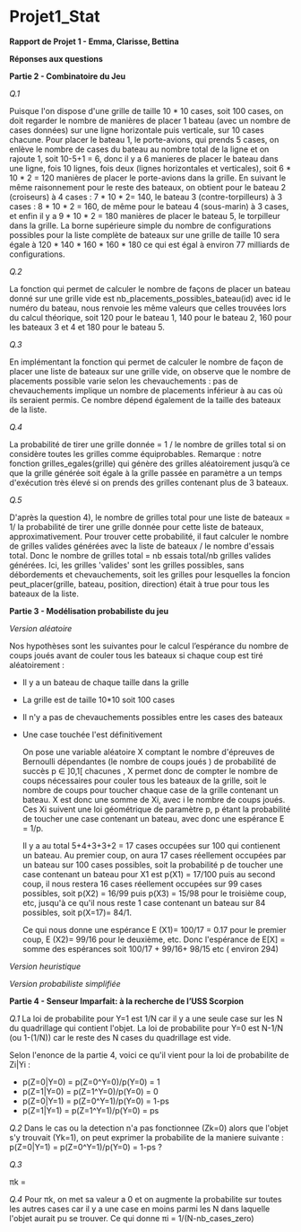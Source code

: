 # Projet1_Stat

**Rapport de Projet 1 - Emma, Clarisse, Bettina**

**Réponses aux questions**

**Partie 2 - Combinatoire du Jeu**

*Q.1*

Puisque l'on dispose d'une grille de taille 10 * 10 cases, soit 100 cases, on doit regarder le nombre de manières de placer 1 bateau (avec un nombre de cases données) sur une ligne horizontale
puis verticale, sur 10 cases chacune.
Pour placer le bateau 1, le porte-avions, qui prends 5 cases, on enlève le nombre de cases du bateau au nombre total de la ligne et on rajoute 1, soit 10-5+1 = 6, donc il y a 6 manieres de placer le
bateau dans une ligne, fois 10 lignes, fois deux (lignes horizontales et verticales), soit 6 * 10 * 2 = 120 manières de placer le porte-avions dans la grille.
En suivant le même raisonnement pour le reste des bateaux, on obtient pour le bateau 2 (croiseurs) à 4 cases : 7 * 10 * 2= 140,  le bateau 3 (contre-torpilleurs) à 3 cases : 8 * 10 * 2 = 160, de même pour 
 le bateau 4 (sous-marin) à 3 cases, et enfin il y a 9 * 10 * 2 = 180 manières de placer le bateau 5, le torpilleur dans la grille.
 La borne supérieure simple du nombre de configurations possibles pour la liste complète de bateaux sur une grille de taille 10 sera égale à 120 * 140 * 160 * 160 * 180 ce qui est égal à environ 77 milliards de configurations.

*Q.2*

La fonction qui permet de calculer le nombre de façons de placer un bateau donné sur une grille vide est nb_placements_possibles_bateau(id) avec id le numéro du bateau, nous renvoie les même valeurs que celles trouvées lors du calcul théorique, soit 120 pour le bateau 1, 140 pour le bateau 2, 160 pour les bateaux 3 et 4 et 180 pour le bateau 5.

*Q.3*

En implémentant la fonction qui permet de calculer le nombre de façon de placer une liste de bateaux sur une grille vide, on observe que le nombre de placements possible varie selon les chevauchements : pas de chevauchements implique un nombre de placements inférieur à au cas où ils seraient permis. Ce nombre dépend également de la taille des bateaux de la liste. 

*Q.4*

La probabilité de tirer une grille donnée = 1 / le nombre de grilles total si on considère toutes les grilles comme équiprobables. 
Remarque : notre fonction  grilles_egales(grille) qui génère des grilles aléatoirement jusqu’à ce que la grille générée soit égale à la grille passée en paramètre a un temps d'exécution très élevé si on prends des grilles contenant plus de 3 bateaux.

*Q.5*

D'après la question 4), le nombre de grilles total pour une liste de bateaux = 1/ la probabilité de tirer une grille donnée pour cette liste de bateaux, approximativement.
Pour trouver cette probabilité, il faut calculer le nombre de grilles valides générées avec la liste de bateaux / le nombre d'essais total.
Donc le nombre de grilles total = nb essais total/nb grilles valides générées.
Ici, les grilles 'valides' sont les grilles possibles, sans débordements et chevauchements, soit les grilles pour lesquelles la foncion peut_placer(grille, bateau, position, direction) était à true pour tous les bateaux de la liste. 


**Partie 3 - Modélisation probabiliste du jeu**

*Version aléatoire*

Nos hypothèses sont les suivantes pour le calcul l’espérance du nombre de coups joués avant de couler tous les bateaux si chaque coup est tiré aléatoirement :
- Il y a un bateau de chaque taille dans la grille
- La grille est de taille 10*10 soit 100 cases
- Il n'y a pas de chevauchements possibles entre les cases des bateaux
- Une case touchée l'est définitivement

  On pose une variable aléatoire X comptant le nombre d'épreuves de Bernoulli dépendantes (le nombre de coups joués ) de probabilité de succès p ∈ ]0,1[ chacunes , X permet donc de compter le nombre de coups nécessaires pour couler tous les bateaux de la grille, soit le nombre de coups pour toucher chaque case de la grille contenant un bateau. X est donc une somme de Xi, avec i le nombre de coups joués.
  Ces Xi suivent une loi géométrique de paramètre p, p étant la probabilité de toucher une case contenant un bateau,  avec donc une espérance E = 1/p.
  
  Il y a au total 5+4+3+3+2 = 17 cases occupées sur 100 qui contienent un bateau.
  Au premier coup, on aura 17 cases réellement occupées par un bateau sur 100 cases possibles, soit la probabilité p de toucher une case contenant un bateau pour X1 est p(X1) = 17/100 puis au second coup, il nous restera 16 cases réellement occupées sur 99 cases possibles, soit p(X2) = 16/99 puis p(X3) = 15/98 pour le troisième coup, etc, jusqu'à ce qu'il nous reste 1 case contenant un bateau sur 84 possibles, soit p(X=17)= 84/1.
  
  Ce qui nous donne une espérance E (X1)= 100/17 = 0.17 pour le premier coup, E (X2)= 99/16 pour le deuxième, etc.
  Donc l'espérance de E[X] = somme des espérances soit 100/17 + 99/16+ 98/15 etc ( environ 294)
  


*Version heuristique*

*Version probabiliste simplifiée*

**Partie 4 - Senseur Imparfait: à la recherche de l’USS Scorpion**

*Q.1* La loi de probabilite pour Y=1 est 1/N car il y a une seule case sur les N du quadrillage qui contient l'objet. La loi de probabilite pour Y=0 est N-1/N (ou 1-(1/N)) car le reste des N cases du quadrillage est vide.

Selon l'enonce de la partie 4, voici ce qu'il vient pour la loi de probabilite de Zi|Yi : 
 - p(Z=0|Y=0) = p(Z=0^Y=0)/p(Y=0) = 1
 - p(Z=1|Y=0) = p(Z=1^Y=0)/p(Y=0) = 0
 - p(Z=0|Y=1) = p(Z=0^Y=1)/p(Y=0) = 1-ps
 - p(Z=1|Y=1) = p(Z=1^Y=1)/p(Y=0) = ps


*Q.2* Dans le cas ou la detection n'a pas fonctionnee (Zk=0) alors que l'objet s'y trouvait (Yk=1), on peut exprimer la probabilite de la maniere suivante :
 p(Z=0|Y=1) = p(Z=0^Y=1)/p(Y=0) = 1-ps ?

*Q.3* 

πk = 

*Q.4* Pour πk, on met sa valeur a 0 et on augmente la probabilite sur toutes les autres cases car il y a une case en moins parmi les N dans laquelle l'objet aurait pu se trouver. Ce qui donne πi = 1/(N-nb_cases_zero)



